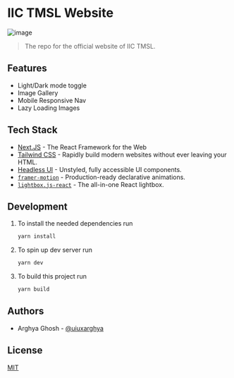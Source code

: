 # IIC TMSL Website
![image](https://user-images.githubusercontent.com/71373838/219936442-4966ee04-6a09-41d4-996d-38da46baf49c.png)

> The repo for the official website of IIC TMSL.

## Features

- Light/Dark mode toggle
- Image Gallery
- Mobile Responsive Nav
- Lazy Loading Images

## Tech Stack

- [Next.JS](https://nextjs.org/) - The React Framework for the Web
- [Tailwind CSS](https://tailwindcss.com/) - Rapidly build modern websites without ever leaving your HTML.
- [Headless UI](https://headlessui.com/) - Unstyled, fully accessible UI components.
- [`framer-motion`](https://www.framer.com/motion/) - Production-ready declarative animations.
- [`lightbox.js-react`](https://www.getlightboxjs.com/) - The all-in-one React lightbox.


## Development

1. To install the needed dependencies run

   ```bash
   yarn install
   ```

2. To spin up dev server run

   ```bash
   yarn dev
   ```
   
3. To build this project run

   ```bash
   yarn build
   ```

## Authors

- Arghya Ghosh - [@uiuxarghya](https://www.github.com/uiuxarghya)


## License

[MIT](https://choosealicense.com/licenses/mit/)
